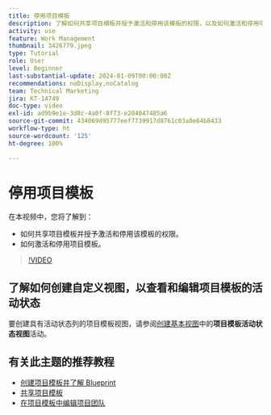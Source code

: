 ```yaml
---
title: 停用项目模板
description: 了解如何共享项目模板并授予激活和停用该模板的权限，以及如何激活和停用项目模板。
activity: use
feature: Work Management
thumbnail: 3426779.jpeg
type: Tutorial
role: User
level: Beginner
last-substantial-update: 2024-01-09T00:00:00Z
recommendations: noDisplay,noCatalog
team: Technical Marketing
jira: KT-14749
doc-type: video
exl-id: ad9b9e1e-3d8c-4a0f-8f73-e204047485a6
source-git-commit: 434069d95777eef7739917d8761c03a8e64b8433
workflow-type: ht
source-wordcount: '125'
ht-degree: 100%

---
```


# 停用项目模板

在本视频中，您将了解到：

* 如何共享项目模板并授予激活和停用该模板的权限。
* 如何激活和停用项目模板。

>[!VIDEO](https://video.tv.adobe.com/v/3426779/?quality=12&learn=on)

## 了解如何创建自定义视图，以查看和编辑项目模板的活动状态

要创建具有活动状态列的项目模板视图，请参阅[创建基本视图](https://experienceleague.adobe.com/docs/workfront-learn/tutorials-workfront/reporting/basic-reporting/create-a-basic-view.html?lang=zh-hans)中的&#x200B;**项目模板活动状态视图**&#x200B;活动。

## 有关此主题的推荐教程

* [创建项目模板并了解 Blueprint](/help/manage-work/create-and-manage-project-templates/create-a-project-template.md)
* [共享项目模板](/help/manage-work/create-and-manage-project-templates/share-a-project-template.md)
* [在项目模板中编辑项目团队](/help/manage-work/create-and-manage-project-templates/edit-the-project-team-in-a-project-template.md)

